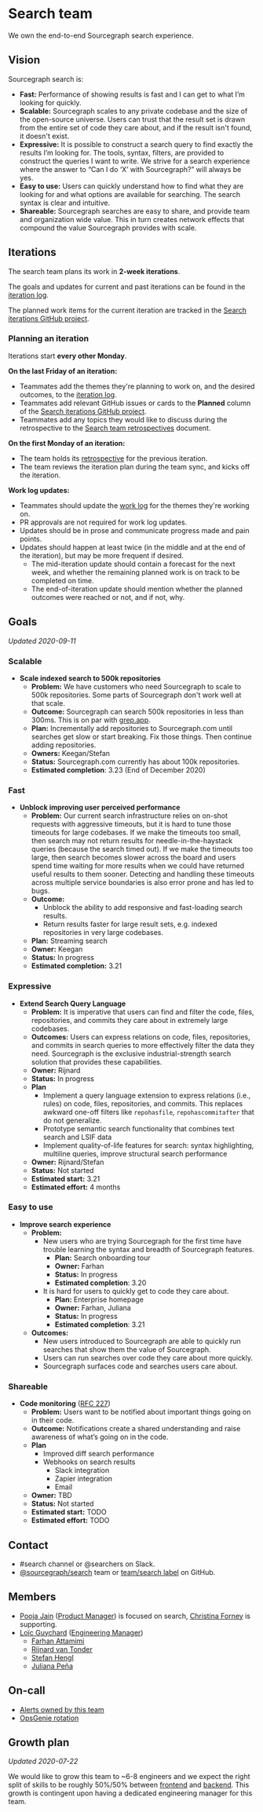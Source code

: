 # Search team

We own the end-to-end Sourcegraph search experience.

## Vision

Sourcegraph search is:

- **Fast:** Performance of showing results is fast and I can get to what I’m looking for quickly.
- **Scalable:** Sourcegraph scales to any private codebase and the size of the open-source universe. Users can trust that the result set is drawn from the entire set of code they care about, and if the result isn't found, it doesn't exist.
- **Expressive:** It is possible to construct a search query to find exactly the results I’m looking for. The tools, syntax, filters, are provided to construct the queries I want to write. We strive for a search experience where the answer to “Can I do ‘X’ with Sourcegraph?” will always be yes.
- **Easy to use:** Users can quickly understand how to find what they are looking for and what options are available for searching. The search syntax is clear and intuitive.
- **Shareable:** Sourcegraph searches are easy to share, and provide team and organization wide value. This in turn creates network effects that compound the value Sourcegraph provides with scale.

## Iterations

The search team plans its work in **2-week iterations**.

The goals and updates for current and past iterations can be found in the [iteration log](./iteration_log.md).

The planned work items for the current iteration are tracked in the [Search iterations GitHub project](https://github.com/orgs/sourcegraph/projects/93).

### Planning an iteration

Iterations start **every other Monday**.

**On the last Friday of an iteration:**

- Teammates add the themes they're planning to work on, and the desired outcomes, to the [iteration log](./iteration_log.md).
- Teammates add relevant GitHub issues or cards to the **Planned** column of the [Search iterations GitHub project](https://github.com/orgs/sourcegraph/projects/93).
- Teammates add any topics they would like to discuss during the retrospective to the [Search team retrospectives](https://docs.google.com/document/d/1YyPhH-OVrFddLhlerlfrqmnqe633I09wp9D9mSI4Za8/edit) document.

**On the first Monday of an iteration:**

- The team holds its [retrospective](https://docs.google.com/document/d/1YyPhH-OVrFddLhlerlfrqmnqe633I09wp9D9mSI4Za8/edit) for the previous iteration.
- The team reviews the iteration plan during the team sync, and kicks off the iteration.

**Work log updates:**

- Teammates should update the [work log](./iteration_log.md) for the themes they're working on.
- PR approvals are not required for work log updates.
- Updates should be in prose and communicate progress made and pain points.
- Updates should happen at least twice (in the middle and at the end of the iteration), but may be more frequent if desired.
    - The mid-iteration update should contain a forecast for the next week, and whether the remaining planned work is on track to be completed on time.
    - The end-of-iteration update should mention whether the planned outcomes were reached or not, and if not, why.


## Goals

_Updated 2020-09-11_

### Scalable

- **Scale indexed search to 500k repositories**
   - **Problem:** We have customers who need Sourcegraph to scale to 500k repositories. Some parts of Sourcegraph don't work well at that scale.
   - **Outcome:** Sourcegraph can search 500k repositories in less than 300ms. This is on par with [grep.app](https://grep.app).
   - **Plan:** Incrementally add repositories to Sourcegraph.com until searches get slow or start breaking. Fix those things. Then continue adding repositories.
   - **Owners:** Keegan/Stefan
   - **Status:** Sourcegraph.com currently has about 100k repositories.
   - **Estimated completion**: 3.23 (End of December 2020)

### Fast

- **Unblock improving user perceived performance**
  - **Problem:** Our current search infrastructure relies on on-shot requests with aggressive timeouts, but it is hard to tune those timeouts for large codebases. If we make the timeouts too small, then search may not return results for needle-in-the-haystack queries (because the search timed out). If we make the timeouts too large, then search becomes slower across the board and users spend time waiting for more results when we could have returned useful results to them sooner. Detecting and handling these timeouts across multiple service boundaries is also error prone and has led to bugs.
  - **Outcome:**
      - Unblock the ability to add responsive and fast-loading search results.
      - Return results faster for large result sets, e.g. indexed repositories in very large codebases.
  - **Plan:** Streaming search
  - **Owner:** Keegan
  - **Status:** In progress
  - **Estimated completion:** 3.21

### Expressive

- **Extend Search Query Language**
  - **Problem:** It is imperative that users can find and filter the code, files, repositories, and commits they care about in extremely large codebases.
  - **Outcomes:** Users can express relations on code, files, repositories, and commits in search queries to more effectively filter the data they need. Sourcegraph is the exclusive industrial-strength search solution that provides these capabilities.
  - **Owner:** Rijnard
  - **Status:** In progress
  - **Plan**
      - Implement a query language extension to express relations (i.e., rules) on code, files, repositories, and commits. This replaces awkward one-off filters like `repohasfile`, `repohascommitafter` that do not generalize.
      - Prototype semantic search functionality that combines text search and LSIF data
      - Implement quality-of-life features for search: syntax highlighting, multiline queries, improve structural search performance
  - **Owner:** Rijnard/Stefan
  - **Status:** Not started
  - **Estimated start:** 3.21
  - **Estimated effort:** 4 months

### Easy to use

- **Improve search experience**
  - **Problem:**
      - New users who are trying Sourcegraph for the first time have trouble learning the syntax and breadth of Sourcegraph features.
          - **Plan:** Search onboarding tour
          - **Owner:** Farhan
          - **Status:** In progress
          - **Estimated completion**: 3.20
      - It is hard for users to quickly get to code they care about.
          - **Plan:** Enterprise homepage
          - **Owner:** Farhan, Juliana
          - **Status:** In progress
         - **Estimated completion**: 3.21
  - **Outcomes:**
     - New users introduced to Sourcegraph are able to quickly run searches that show them the value of Sourcegraph.
     - Users can run searches over code they care about more quickly.
     - Sourcegraph surfaces code and searches users care about.

### Shareable

- **Code monitoring** ([RFC 227](https://docs.google.com/document/d/1_R5DgpUkxyZilsJ9vBQm5cvRPT2udc3tZIPg2q3cnZU/edit))
  - **Problem:** Users want to be notified about important things going on in their code.
  - **Outcome:** Notifications create a shared understanding and raise awareness of what’s going on in the code.
  - **Plan**
      - Improved diff search performance
      - Webhooks on search results
          - Slack integration
          - Zapier integration
          - Email
  - **Owner:** TBD
  - **Status:** Not started
  - **Estimated start:** TODO
  - **Estimated effort:** TODO

## Contact

- #search channel or @searchers on Slack.
- [@sourcegraph/search](https://github.com/orgs/sourcegraph/teams/search) team or [team/search label](https://github.com/sourcegraph/sourcegraph/issues?q=is%3Aissue+is%3Aopen+label%3Ateam%2Fsearch+) on GitHub.

## Members

- [Pooja Jain](../../../company/team/index.md#) ([Product Manager](../../product/roles/product_manager.md)) is focused on search, [Christina Forney](../../../company/team/index.md#christina-forney-she-her) is supporting.
- [Loïc Guychard](../../../company/team/index.md#loïc-guychard) ([Engineering Manager](../roles.md#engineering-manager))
  - [Farhan Attamimi](../../../company/team/index.md#farhan-attamimi)
  - [Rijnard van Tonder](../../../company/team/index.md#rijnard-van-tonder)
  - [Stefan Hengl](../../../company/team/index.md#stefan-hengl-he-him)
  - [Juliana Peña](../../../company/team/index.md#juliana-peña-she-her)

## On-call

- [Alerts owned by this team](https://sourcegraph.com/search?q=repo%3A%5Egithub.com%2Fsourcegraph%2Fsourcegraph%24+file%3Amonitoring%2F.*+%7B%3A%5B_%5D%2C+Owner%3A+ObservableOwnerSearch%2C+%3A%5B_%5D%7D+OR+%28%3A%5B_%5D%2C+ObservableOwnerSearch%29+count%3A1000&patternType=structural)
- [OpsGenie rotation](https://sourcegraph.app.opsgenie.com/teams/dashboard/f482ef3e-f5dc-4bef-b7c4-307e0ad30d6a)

## Growth plan

_Updated 2020-07-22_

We would like to grow this team to ~6-8 engineers and we expect the right split of skills to be roughly 50%/50% between [frontend](https://github.com/sourcegraph/careers/blob/master/job-descriptions/software-engineer-frontend.md) and [backend](https://github.com/sourcegraph/careers/blob/master/job-descriptions/software-engineer-backend.md). This growth is contingent upon having a dedicated engineering manager for this team.
